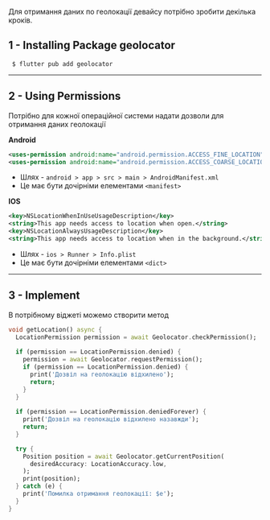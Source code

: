 Для отримання даних по геолокації девайсу потрібно зробити декілька кроків.

## 1 - Installing Package geolocator

```shell
 $ flutter pub add geolocator
```
---

## 2 - Using Permissions

Потрібно для кожної операційної системи надати дозволи для отримання даних геолокації

**Android**
```xml
<uses-permission android:name="android.permission.ACCESS_FINE_LOCATION" /> 
<uses-permission android:name="android.permission.ACCESS_COARSE_LOCATION" />
```
- Шлях - `android > app > src > main > AndroidManifest.xml`
- Це має бути дочірніми елементами `<manifest>`

**IOS**
```xml
<key>NSLocationWhenInUseUsageDescription</key>
<string>This app needs access to location when open.</string>
<key>NSLocationAlwaysUsageDescription</key>
<string>This app needs access to location when in the background.</string>
```
- Шлях - `ios > Runner > Info.plist`
- Це має бути дочірніми елементами `<dict>`
---

## 3 - Implement

В потрібному віджеті можемо створити метод

```dart
void getLocation() async {
  LocationPermission permission = await Geolocator.checkPermission();
  
  if (permission == LocationPermission.denied) {
    permission = await Geolocator.requestPermission();
    if (permission == LocationPermission.denied) {
      print('Дозвіл на геолокацію відхилено');
      return;
    }
  }
  
  if (permission == LocationPermission.deniedForever) {
    print('Дозвіл на геолокацію відхилено назавжди');
    return;
  }

  try {
    Position position = await Geolocator.getCurrentPosition(
      desiredAccuracy: LocationAccuracy.low,
    );
    print(position);
  } catch (e) {
    print('Помилка отримання геолокації: $e');
  }
}
```